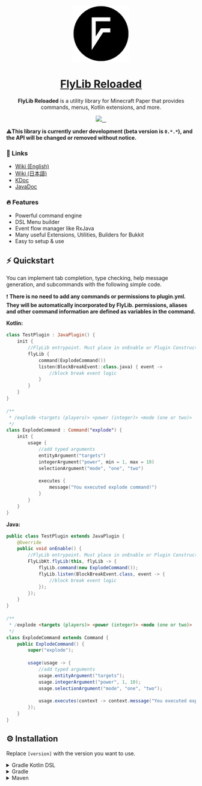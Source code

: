 <p align="center">
    <a href="https://github.com/TeamKun/flylib-reloaded/blob/master/wiki/en/welcome.md">
        <img height="150" src="https://raw.githubusercontent.com/TeamKun/flylib-reloaded/master/logo.png" alt="Logo">
        <h1 align="center">FlyLib Reloaded</h1>
    </a>
</p>

<p align="center"><b>FlyLib Reloaded</b> is a utility library for Minecraft Paper that provides commands, menus, Kotlin extensions, and more.</p>

<p align="center">
  <a aria-label="Developer" href="https://twitter.com/kotx__">
    <img src="https://img.shields.io/badge/MADE%20BY%20Kotx__-000000.svg?style=for-the-badge&logo=Twitter&labelColor=000">
  </a>
  <a aria-label="Maven Central" href="https://www.npmjs.com/package/next">
    <img alt="" src="https://img.shields.io/maven-central/v/dev.kotx/flylib-reloaded?style=for-the-badge&labelColor=000000&color=blue">
  </a>
  <a aria-label="License" href="https://github.com/vercel/next.js/blob/canary/license.md">
    <img alt="" src="https://img.shields.io/github/license/TeamKun/flylib-reloaded?style=for-the-badge&labelColor=000000&color=red">
  </a>
  <a aria-label="Codacy Code Quality" href="https://www.codacy.com/gh/TeamKun/flylib-reloaded/dashboard">
    <img alt="" src="https://img.shields.io/codacy/grade/c836938f18e14bd88d9c56f6fd063dca?style=for-the-badge&labelColor=black&logo=codacy">
  </a>
</p>

⚠️**This library is currently under development (beta version is `0.*.*`), and the API will be changed or removed
without notice.**

### 📎 Links

- [Wiki (English)](https://github.com/TeamKun/flylib-reloaded/blob/master/wiki/en/welcome.md)
- [Wiki (日本語)](https://github.com/TeamKun/flylib-reloaded/blob/master/wiki/ja/welcome.md)
- [KDoc](https://teamkun.github.io/flylib-reloaded/html)
- [JavaDoc](https://teamkun.github.io/flylib-reloaded/javadoc)

### 🔥 Features

- Powerful command engine
- DSL Menu builder
- Event flow manager like RxJava
- Many useful Extensions, Utilities, Builders for Bukkit
- Easy to setup & use

## ⚡ Quickstart

You can implement tab completion, type checking, help message generation, and subcommands with the following simple
code.

❗ **There is no need to add any commands or permissions to plugin.yml. They will be automatically incorporated by
FlyLib. permissions, aliases and other command information are defined as variables in the command.**

**Kotlin:**

```kotlin
class TestPlugin : JavaPlugin() {
    init {
        //FlyLib entrypoint. Must place in onEnable or Plugin Constructor
        flyLib {
            command(ExplodeCommand())
            listen(BlockBreakEvent::class.java) { event ->
                //block break event logic
            }
        }
    }
}

/**
 * /explode <targets (players)> <power (integer)> <mode (one or two)>
 */
class ExplodeCommand : Command("explode") {
    init {
        usage {
            //add typed arguments
            entityArgument("targets")
            integerArgument("power", min = 1, max = 10)
            selectionArgument("mode", "one", "two")

            executes {
                message("You executed explode command!")
            }
        }
    }
}
```

**Java:**

```java
public class TestPlugin extends JavaPlugin {
    @Override
    public void onEnable() {
        //FlyLib entrypoint. Must place in onEnable or Plugin Constructor
        FlyLibKt.flyLib(this, flyLib -> {
            flyLib.command(new ExplodeCommand());
            flyLib.listen(BlockBreakEvent.class, event -> {
                //block break event logic
            });
        });
    }
}

/**
 * /explode <targets (players)> <power (integer)> <mode (one or two)>
 */
class ExplodeCommand extends Command {
    public ExplodeCommand() {
        super("explode");

        usage(usage -> {
            //add typed arguments
            usage.entityArgument("targets");
            usage.integerArgument("power", 1, 10);
            usage.selectionArgument("mode", "one", "two");

            usage.executes(context -> context.message("You executed explode command!"));
        });
    }
}
```

## ⚙️ Installation

Replace `[version]` with the version you want to use.

<details>
<summary>Gradle Kotlin DSL</summary>
<div>

Please add the following configs to your `build.gradle.kts`.  
Use the `shadowJar` task when building plugins (generating jars to put in plugins/).

```kotlin
plugins {
    id("com.github.johnrengelman.shadow") version "6.0.0"
}
```

```kotlin
dependencies {
    implementation("dev.kotx:flylib-reloaded:[version]")
}
```

The following code is a configuration of shadowJar that combines all dependencies into one jar.  
It relocates all classes under the project's groupId to avoid conflicts that can occur when multiple plugins using
different versions of flylib are deployed to the server.

By setting the following, the contents of the jar file will look like this

```kotlin
import com.github.jengelman.gradle.plugins.shadow.tasks.ConfigureShadowRelocation

//some gradle configurations

val relocateShadow by tasks.registering(ConfigureShadowRelocation::class) {
    target = tasks.shadowJar.get()
    prefix = project.group.toString()
}

tasks.shadowJar {
    dependsOn(relocateShadow)
}
```

</div>
</details>

<details>
<summary>Gradle</summary>
<div>

```groovy
plugins {
    id 'com.github.johnrengelman.shadow' version '6.0.0'
}
```

```groovy
dependencies {
    implementation 'dev.kotx:flylib-reloaded:[version]'
}
```

The following code is a configuration of shadowJar that combines all dependencies into one jar.  
It relocates all classes under the project's groupId to avoid conflicts that can occur when multiple plugins using
different versions of flylib are deployed to the server.

By setting the following, the contents of the jar file will look like this

```groovy
import com.github.jengelman.gradle.plugins.shadow.tasks.ConfigureShadowRelocation

//some gradle configurations

task relocateShadow(type: ConfigureShadowRelocation) {
    target = tasks.shadowJar
    prefix = project.group
}

tasks.shadowJar.dependsOn tasks.relocateShadow
```

</div>
</details>

<details>
<summary>Maven</summary>
<div>

Add the following dependencies and add them to the jar file with `maven-shade-plugin` etc. when building the plugin.

```xml

<dependency>
    <group>dev.kotx</group>
    <name>flylib-reloaded</name>
    <version>[version]</version>
</dependency>
```

</div>
</details>
